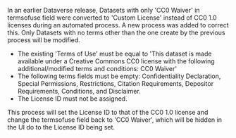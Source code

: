 In an earlier Dataverse release, Datasets with only 'CC0 Waiver' in termsofuse field were converted to 'Custom License' instead of CC0 1.0 licenses during an automated process. A new process was added to correct this. Only Datasets with no terms other than the one create by the previous process will be modified.
- The existing 'Terms of Use' must be equal to 'This dataset is made available under a Creative Commons CC0 license with the following additional/modified terms and conditions: CC0 Waiver'
- The following terms fields must be empty: Confidentiality Declaration, Special Permissions, Restrictions, Citation Requirements, Depositor Requirements, Conditions, and Disclaimer.
- The License ID must not be assigned.

This process will set the License ID to that of the CC0 1.0 license and change the termsofuse field back to 'CC0 Waiver', which will be hidden in the UI do to the License ID being set.
